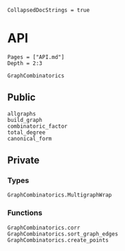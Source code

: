 ```@meta
CollapsedDocStrings = true
```

# API

```@contents
Pages = ["API.md"]
Depth = 2:3
```

```@docs
GraphCombinatorics
```

## Public

```@docs
allgraphs
build_graph
combinatoric_factor
total_degree
canonical_form
```

## Private

### Types

```@docs
GraphCombinatorics.MultigraphWrap
```

### Functions

```@docs
GraphCombinatorics.corr
GraphCombinatorics.sort_graph_edges
GraphCombinatorics.create_points
```